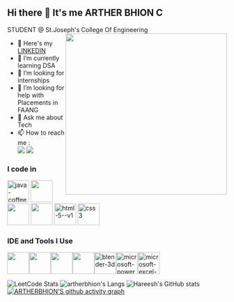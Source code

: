 ## Hi there 👋 It's me ARTHER BHION C
STUDENT @ St.Joseph's College Of Engineering
<img align="right" width="370"  src="https://th.bing.com/th/id/OIP.OpHgQSxdgbhsi7G9wOYExAHaHI?pid=ImgDet&w=184&h=176&c=7&dpr=1.3">
- 🔭 Here's my [LINKEDIN](https://www.linkedin.com/in/arther-bhion-c-78339025a/)                                                 
- 🌱 I’m currently learning DSA
- 👯 I’m looking for internships
- 🤔 I’m looking for help with Placements in FAANG
- 💬 Ask me about Tech
- 📫 How to reach me :
<br /> [<img src="https://img.shields.io/badge/LinkedIn-0077B5?style=for-the-badge&logo=linkedin&logoColor=white" />](https://www.linkedin.com/in/arther-bhion-c-78339025a/) [<img src="https://img.shields.io/badge/Instagram-E4405F?style=for-the-badge&logo=instagram&logoColor=white" />](https://www.instagram.com/fortis_intrepidus/)

### I code in
<img width="50" height="50" src="https://img.icons8.com/color/48/java-coffee-cup-logo--v1.png" alt="java-coffee-cup-logo--v1"/> <img height="50" width="50" src="https://img.icons8.com/color/48/000000/c-programming.png" /> <img height="50" width="50" src="https://img.icons8.com/color/48/000000/c-plus-plus-logo.png" /> <img height="50" width="50" src="https://img.icons8.com/color/48/000000/python.png" /> <img height="50" width="50" src="https://img.icons8.com/color/48/html-5--v1.png" alt="html-5--v1"/> <img height="50" width="50" src="https://img.icons8.com/color/48/css3.png" alt="css3"/>

### IDE and Tools I Use
<img height="50" width="50" src="https://img.icons8.com/color/48/000000/visual-studio-code-2019.png"/><img height="50" width="50" src="https://img.icons8.com/color/50/000000/git.png"/><img height="50" width="50" src="https://img.icons8.com/officel/480/null/java-eclipse.png"/><img height="50" width="50" src="https://img.icons8.com/color/480/null/notion--v1.png"/><img height="50" width="50" src="https://img.icons8.com/color/50/blender-3d.png" alt="blender-3d"/><img height="50" width="50" src="https://img.icons8.com/officel/80/microsoft-powerpoint-2019.png" alt="microsoft-powerpoint-2019"/><img height="50" width="50" src="https://img.icons8.com/color/48/microsoft-excel-2019--v1.png" alt="microsoft-excel-2019--v1"/>

![LeetCode Stats](https://leetcard.jacoblin.cool/artherbhion2004?theme=dark&font=Marcellus&ext=heatmap)
![artherbhion's Langs](https://github-readme-stats.vercel.app/api/top-langs/?username=artherbhion&layout=compact&theme=dark)
![Hareesh's GitHub stats](https://github-readme-stats.vercel.app/api?username=artherbhion&theme=dark&show_icons=true&&hide=issues,contribs)
[![ARTHERBHION'S github activity graph](https://github-readme-activity-graph.vercel.app/graph?username=artherbhion&bg_color=000000&color=0d9189&line=0d9189&point=ffffff&area=true&hide_border=true)](https://github.com/ashutosh00710/github-readme-activity-graph)
